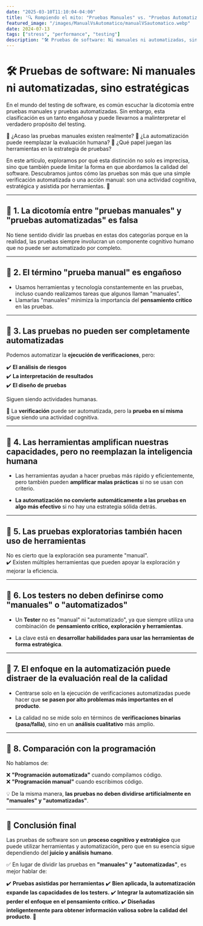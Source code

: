```yaml
---
date: "2025-03-10T11:10:04-04:00"
title: '🔍 Rompiendo el mito: "Pruebas Manuales" vs. "Pruebas Automatizadas'
featured_image: "/images/ManualVsAutomatico/manualVSautomatico.webp"
date: 2024-07-13
tags: ["stress", "performance", "testing"]
description: "🛠️ Pruebas de software: Ni manuales ni automatizadas, sino estratégicas"
---
```


# 🛠️ Pruebas de software: Ni manuales ni automatizadas, sino estratégicas

En el mundo del testing de software, es común escuchar la dicotomía entre pruebas manuales y pruebas automatizadas. Sin embargo, esta clasificación es un tanto engañosa y puede llevarnos a malinterpretar el verdadero propósito del testing.

📌 ¿Acaso las pruebas manuales existen realmente?
📌 ¿La automatización puede reemplazar la evaluación humana?
📌 ¿Qué papel juegan las herramientas en la estrategia de pruebas?

En este artículo, exploramos por qué esta distinción no solo es imprecisa, sino que también puede limitar la forma en que abordamos la calidad del software. Descubramos juntos cómo las pruebas son más que una simple verificación automatizada o una acción manual: son una actividad cognitiva, estratégica y asistida por herramientas. 🚀

---

## 📌 **1. La dicotomía entre "pruebas manuales" y "pruebas automatizadas" es falsa** 

No tiene sentido dividir las pruebas en estas dos categorías porque en la realidad, las pruebas siempre involucran un componente cognitivo humano que no puede ser automatizado por completo.  

---

## 📌 **2. El término "prueba manual" es engañoso**  

- Usamos herramientas y tecnología constantemente en las pruebas, incluso cuando realizamos tareas que algunos llaman "manuales".  
- Llamarlas "manuales" minimiza la importancia del **pensamiento crítico** en las pruebas.  

---

## 📌 **3. Las pruebas no pueden ser completamente automatizadas**  

Podemos automatizar la **ejecución de verificaciones**, pero:  

✔️ **El análisis de riesgos**  
✔️ **La interpretación de resultados**  
✔️ **El diseño de pruebas**  

Siguen siendo actividades humanas.  

🔹 La **verificación** puede ser automatizada, pero la **prueba en sí misma** sigue siendo una actividad cognitiva.  

---

## 📌 **4. Las herramientas amplifican nuestras capacidades, pero no reemplazan la inteligencia humana**  

- Las herramientas ayudan a hacer pruebas más rápido y eficientemente, pero también pueden **amplificar malas prácticas** si no se usan con criterio.
  
- **La automatización no convierte automáticamente a las pruebas en algo más efectivo** si no hay una estrategia sólida detrás.  

---

## 📌 **5. Las pruebas exploratorias también hacen uso de herramientas** 

No es cierto que la exploración sea puramente "manual".  
✔️ Existen múltiples herramientas que pueden apoyar la exploración y mejorar la eficiencia.  

---

## 📌 **6. Los testers no deben definirse como "manuales" o "automatizados"** 

- Un **Tester** no es "manual" ni "automatizado", ya que siempre utiliza una combinación de **pensamiento crítico, exploración y herramientas**.
    
- La clave está en **desarrollar habilidades para usar las herramientas de forma estratégica**.  

---

## 📌 **7. El enfoque en la automatización puede distraer de la evaluación real de la calidad**  
- Centrarse solo en la ejecución de verificaciones automatizadas puede hacer que **se pasen por alto problemas más importantes en el producto**.
  
- La calidad no se mide solo en términos de **verificaciones binarias (pasa/falla)**, sino en un **análisis cualitativo** más amplio.  

---

## 📌 **8. Comparación con la programación**

No hablamos de: 

❌ **"Programación automatizada"** cuando compilamos código.  
❌ **"Programación manual"** cuando escribimos código.  

💡 De la misma manera, **las pruebas no deben dividirse artificialmente en "manuales" y "automatizadas"**.  

---

## **🎯 Conclusión final** 

Las pruebas de software son un **proceso cognitivo y estratégico** que puede utilizar herramientas y automatización, pero que en su esencia sigue dependiendo del **juicio y análisis humano**.  

✅ En lugar de dividir las pruebas en **"manuales" y "automatizadas"**, es mejor hablar de:

✔️ **Pruebas asistidas por herramientas** 
✔️ **Bien aplicada, la automatización expande las capacidades de los testers.**
✔️ **Integrar la automatización sin perder el enfoque en el pensamiento crítico.**
✔️ **Diseñadas inteligentemente para obtener información valiosa sobre la calidad del producto**. 🚀  



